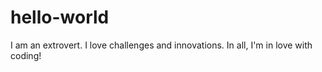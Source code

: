 # hello-world
I am an extrovert. I love challenges and innovations. In all, I'm in love with coding!

